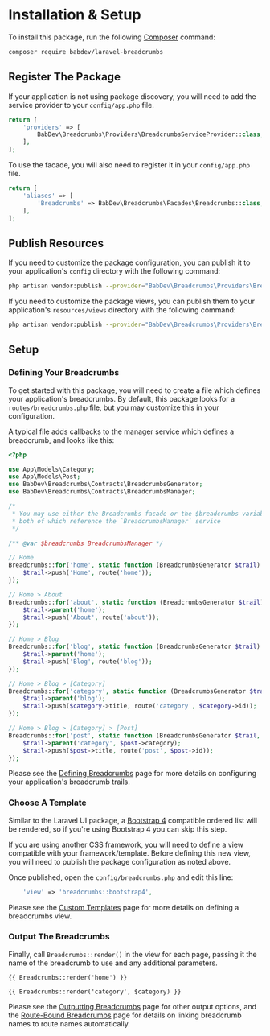 # Installation & Setup

To install this package, run the following [Composer](https://getcomposer.org/) command:

```bash
composer require babdev/laravel-breadcrumbs
```

## Register The Package

If your application is not using package discovery, you will need to add the service provider to your `config/app.php` file.

```php
return [
    'providers' => [
        BabDev\Breadcrumbs\Providers\BreadcrumbsServiceProvider::class,
    ],
];
```

To use the facade, you will also need to register it in your `config/app.php` file.

```php
return [
    'aliases' => [
        'Breadcrumbs' => BabDev\Breadcrumbs\Facades\Breadcrumbs::class,
    ],
];
```

## Publish Resources

If you need to customize the package configuration, you can publish it to your application's `config` directory with the following command:

```bash
php artisan vendor:publish --provider="BabDev\Breadcrumbs\Providers\BreadcrumbsServiceProvider" --tag="config"
```

If you need to customize the package views, you can publish them to your application's `resources/views` directory with the following command:

```bash
php artisan vendor:publish --provider="BabDev\Breadcrumbs\Providers\BreadcrumbsServiceProvider" --tag="views"
```

## Setup

### Defining Your Breadcrumbs

To get started with this package, you will need to create a file which defines your application's breadcrumbs. By default, this package looks for a `routes/breadcrumbs.php` file, but you may customize this in your configuration.

A typical file adds callbacks to the manager service which defines a breadcrumb, and looks like this:

```php
<?php

use App\Models\Category;
use App\Models\Post;
use BabDev\Breadcrumbs\Contracts\BreadcrumbsGenerator;
use BabDev\Breadcrumbs\Contracts\BreadcrumbsManager;

/*
 * You may use either the Breadcrumbs facade or the $breadcrumbs variable in this file,
 * both of which reference the `BreadcrumbsManager` service
 */

/** @var $breadcrumbs BreadcrumbsManager */

// Home
Breadcrumbs::for('home', static function (BreadcrumbsGenerator $trail): void {
    $trail->push('Home', route('home'));
});

// Home > About
Breadcrumbs::for('about', static function (BreadcrumbsGenerator $trail): void {
    $trail->parent('home');
    $trail->push('About', route('about'));
});

// Home > Blog
Breadcrumbs::for('blog', static function (BreadcrumbsGenerator $trail): void {
    $trail->parent('home');
    $trail->push('Blog', route('blog'));
});

// Home > Blog > [Category]
Breadcrumbs::for('category', static function (BreadcrumbsGenerator $trail, Category $category): void {
    $trail->parent('blog');
    $trail->push($category->title, route('category', $category->id));
});

// Home > Blog > [Category] > [Post]
Breadcrumbs::for('post', static function (BreadcrumbsGenerator $trail, Post $post): void {
    $trail->parent('category', $post->category);
    $trail->push($post->title, route('post', $post->id));
});
```

Please see the [Defining Breadcrumbs](/open-source/packages/laravel-breadcrumbs/docs/1.x/defining-breadcrumbs) page for more details on configuring your application's breadcrumb trails.

### Choose A Template

Similar to the Laravel UI package, a [Bootstrap 4](https://getbootstrap.com/docs/4.4/components/breadcrumb/) compatible ordered list will be rendered, so if you're using Bootstrap 4 you can skip this step.

If you are using another CSS framework, you will need to define a view compatible with your framework/template. Before defining this new view, you will need to publish the package configuration as noted above.

Once published, open the `config/breadcrumbs.php` and edit this line:

```php
    'view' => 'breadcrumbs::bootstrap4',
```

Please see the [Custom Templates](/open-source/packages/laravel-breadcrumbs/docs/1.x/custom-templates) page for more details on defining a breadcrumbs view.

### Output The Breadcrumbs

Finally, call `Breadcrumbs::render()` in the view for each page, passing it the name of the breadcrumb to use and any additional parameters.

```blade
{{ Breadcrumbs::render('home') }}

{{ Breadcrumbs::render('category', $category) }}
```

Please see the [Outputting Breadcrumbs](/open-source/packages/laravel-breadcrumbs/docs/1.x/outputting-breadcrumbs) page for other output options, and the [Route-Bound Breadcrumbs](/open-source/packages/laravel-breadcrumbs/docs/1.x/route-bound-breadcrumbs) page for details on linking breadcrumb names to route names automatically.
